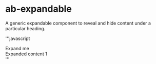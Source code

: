 # ab-expandable

A generic expandable component to reveal and hide content under a particular heading.

'''javascript
<div class="ab-expandable">
        <div class="ab-exapndable-button" role="button" aria-expanded="false" aria-controls="expand1">Expand me</div>
        <div class="ab-expandable-area" id="expand1">Expanded content 1</div>
      </div>
      '''
